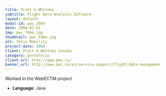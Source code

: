 ```yaml
---
title: Pratt & Whitney
subtitle: Flight Data Analysis Software
layout: default
modal-id: pwc_2004
date: 2004-01-01
img: pwc_fdma.jpg
thumbnail: pwc_fdma.jpg
alt: Telus Mobility
project-date: 2004
client: Pratt & Whitney Canada
category: portefolio
client_url: http://www.pwc.ca/
banner_url: http://www.pwc.ca/en/service-support/flight-data-management-analysis
---
```


Worked in the WebECTM project.

- **Language**: Java

